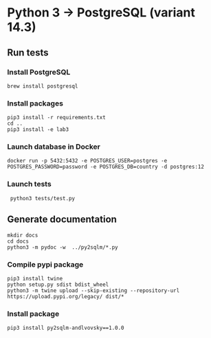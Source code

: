 # Python 3 -> PostgreSQL (variant 14.3)
## Run tests
### Install PostgreSQL
```
brew install postgresql
```
### Install packages
```
pip3 install -r requirements.txt
cd ..
pip3 install -e lab3
```
### Launch database in Docker
```docker
docker run -p 5432:5432 -e POSTGRES_USER=postgres -e POSTGRES_PASSWORD=password -e POSTGRES_DB=country -d postgres:12
```
### Launch tests
```
 python3 tests/test.py
```
## Generate documentation
```
mkdir docs
cd docs
python3 -m pydoc -w  ../py2sqlm/*.py
```
### Compile pypi package
```
pip3 install twine
python setup.py sdist bdist_wheel
python3 -m twine upload --skip-existing --repository-url https://upload.pypi.org/legacy/ dist/*
```
### Install package
```
pip3 install py2sqlm-andlvovsky==1.0.0
```
